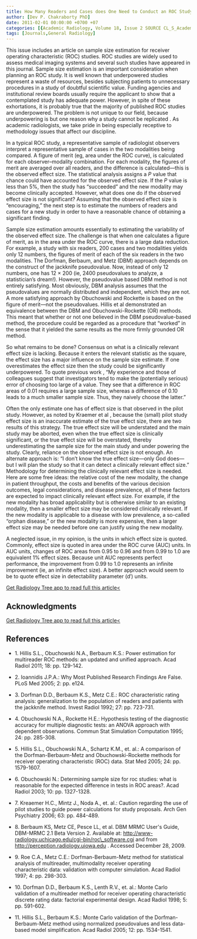 ```yaml
---
title: How Many Readers and Cases does One Need to Conduct an ROC Study?
author: [Dev P. Chakraborty PhD]
date: 2011-02-01 00:00:00 +0700 +07
categories: [{Academic Radiology, Volume 18, Issue 2 SOURCE CL_S_AcademicRadiologyVolume18Issue2 1}]
tags: [Journals,General Radiology]
---
```

This issue includes an article on sample size estimation for receiver operating characteristic (ROC) studies. ROC studies are widely used to assess medical imaging systems and several such studies have appeared in this journal. Sample size estimation is an important consideration when planning an ROC study. It is well known that underpowered studies represent a waste of resources, besides subjecting patients to unnecessary procedures in a study of doubtful scientific value. Funding agencies and institutional review boards usually require the applicant to show that a contemplated study has adequate power. However, in spite of these exhortations, it is probably true that the majority of published ROC studies are underpowered. The problem is not unique to our field, because underpowering is but one reason why a study cannot be replicated . As academic radiologists, we take pride in being especially receptive to methodology issues that affect our discipline.

In a typical ROC study, a representative sample of radiologist observers interpret a representative sample of cases in the two modalities being compared. A figure of merit (eg, area under the ROC curve), is calculated for each observer–modality combination. For each modality, the figures of merit are averaged over all readers, and the difference is calculated—this is the observed effect size. The statistical analysis assigns a _P_ value that chance could have accounted for the observed effect size. If the _P_ value is less than 5%, then the study has “succeeded” and the new modality may become clinically accepted. However, what does one do if the observed effect size is not significant? Assuming that the observed effect size is “encouraging,” the next step is to estimate the numbers of readers and cases for a new study in order to have a reasonable chance of obtaining a significant finding.

Sample size estimation amounts essentially to estimating the variability of the observed effect size. The challenge is that when one calculates a figure of merit, as in the area under the ROC curve, there is a large data reduction. For example, a study with six readers, 200 cases and two modalities yields only 12 numbers, the figures of merit of each of the six readers in the two modalities. The Dorfman, Berbaum, and Metz (DBM) approach depends on the construct of the jackknife pseudovalue. Now, instead of only 12 numbers, one has 12 × 200 (ie, 2400 pseudovalues to analyze, a statistician’s dream!). However, the pseudovalue based DBM method is not entirely satisfying. Most obviously, DBM analysis assumes that the pseudovalues are normally distributed and independent, which they are not. A more satisfying approach by Obuchowski and Rockette is based on the figure of merit—not the pseudovalues. Hillis et al demonstrated an equivalence between the DBM and Obuchowski-Rockette (OR) methods. This meant that whether or not one believed in the DBM pseudovalue-based method, the procedure could be regarded as a procedure that “worked” in the sense that it yielded the same results as the more firmly grounded OR method.

So what remains to be done? Consensus on what is a clinically relevant effect size is lacking. Because it enters the relevant statistic as the square, the effect size has a major influence on the sample size estimate. If one overestimates the effect size then the study could be significantly underpowered. To quote previous work , “My experience and those of colleagues suggest that investigators tend to make the (potentially serious) error of choosing too large of a value. They see that a difference in ROC areas of 0.01 requires a large sample size, whereas a difference of 0.10 leads to a much smaller sample size. Thus, they naively choose the latter.”

Often the only estimate one has of effect size is that observed in the pilot study. However, as noted by Kraemer et al , because the (small) pilot study effect size is an inaccurate estimate of the true effect size, there are two results of this strategy. The true effect size will be understated and the main study may be aborted, even when the true effect size is clinically significant, or the true effect size will be overstated, thereby underestimating the sample size for the main study and under powering the study. Clearly, reliance on the observed effect size is not enough. An alternate approach is: “I don’t know the true effect size—only God does—but I will plan the study so that it can detect a clinically relevant effect size.” Methodology for determining the clinically relevant effect size is needed. Here are some free ideas: the relative cost of the new modality, the change in patient throughput, the costs and benefits of the various decision outcomes, legal considerations, and disease prevalence, all of these factors are expected to impact clinically relevant effect size. For example, if the new modality has broad applicability but is otherwise similar to an existing modality, then a smaller effect size may be considered clinically relevant. If the new modality is applicable to a disease with low prevalence, a so-called “orphan disease,” or the new modality is more expensive, then a larger effect size may be needed before one can justify using the new modality.

A neglected issue, in my opinion, is the units in which effect size is quoted. Commonly, effect size is quoted in area under the ROC curve (AUC) units. In AUC units, changes of ROC areas from 0.95 to 0.96 and from 0.99 to 1.0 are equivalent 1% effect sizes. Because unit AUC represents perfect performance, the improvement from 0.99 to 1.0 represents an infinite improvement (ie, an infinite effect size). A better approach would seem to be to quote effect size in detectability parameter (d′) units.

[Get Radiology Tree app to read full this article<](https://clinicalpub.com/app)

## Acknowledgments

[Get Radiology Tree app to read full this article<](https://clinicalpub.com/app)

## References

- 1\. Hillis S.L., Obuchowski N.A., Berbaum K.S.: Power estimation for multireader ROC methods: an updated and unified approach. Acad Radiol 2011; 18: pp. 129-142.


- 2\. Ioannidis J.P.A.: Why Most Published Research Findings Are False. PLoS Med 2005; 2: pp. e124.


- 3\. Dorfman D.D., Berbaum K.S., Metz C.E.: ROC characteristic rating analysis: generalization to the population of readers and patients with the jackknife method. Invest Radiol 1992; 27: pp. 723-731.


- 4\. Obuchowski N.A., Rockette H.E.: Hypothesis testing of the diagnostic accuracy for multiple diagnostic tests: an ANOVA approach with dependent observations. Commun Stat Simulation Computation 1995; 24: pp. 285-308.


- 5\. Hillis S.L., Obuchowski N.A., Schartz K.M., et. al.: A comparison of the Dorfman-Berbaum-Metz and Obuchowski-Rockette methods for receiver operating characteristic (ROC) data. Stat Med 2005; 24: pp. 1579-1607.


- 6\. Obuchowski N.: Determining sample size for roc studies: what is reasonable for the expected difference in tests in ROC areas?. Acad Radiol 2003; 10: pp. 1327-1328.


- 7\. Kreaemer H.C., Mintz J., Noda A., et. al.: Caution regarding the use of pilot studies to guide power calculations for study proposals. Arch Gen Psychiatry 2006; 63: pp. 484-489.


- 8\.  Berbaum KS, Metz CE, Pesce LL, et al. DBM MRMC User's Guide, DBM-MRMC 2.1 Beta Version 2. Available at:  http://www-radiology.uchicago.edu/cgi-bin/roc\_software.cgi  and from  http://perception.radiology.uiowa.edu  . Accessed December 28, 2009.


- 9\. Roe C.A., Metz C.E.: Dorfman-Berbaum-Metz method for statistical analysis of multireader, multimodality receiver operating characteristic data: validation with computer simulation. Acad Radiol 1997; 4: pp. 298-303.


- 10\. Dorfman D.D., Berbaum K.S., Lenth R.V., et. al.: Monte Carlo validation of a multireader method for receiver operating characteristic discrete rating data: factorial experimental design. Acad Radiol 1998; 5: pp. 591-602.


- 11\. Hillis S.L., Berbaum K.S.: Monte Carlo validation of the Dorfman-Berbaum-Metz method using normalized pseudovalues and less data-based model simplification. Acad Radiol 2005; 12: pp. 1534-1541.
